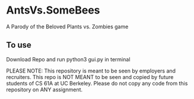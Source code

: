 # AntsVs.SomeBees
A Parody of the Beloved Plants vs. Zombies game

## To use
Download Repo and run python3 gui.py in terminal

PLEASE NOTE: This repository is meant to be seen by employers and recruiters. This repo is NOT MEANT to be seen and copied by future students of CS 61A at UC Berkeley. Please do not copy any code from this repository on ANY assignment.

